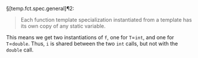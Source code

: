 §[temp.fct.spec.general]¶2:

> Each function template specialization instantiated from a template has its own copy of any static variable.

This means we get two instantiations of `f`, one for `T`=`int`, and one for `T`=`double`. Thus, `i` is shared between the two `int` calls, but not with the `double` call.
